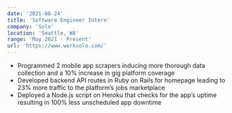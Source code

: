 ```yaml
---
date: '2021-08-24'
title: 'Software Engineer Intern'
company: 'Solo'
location: 'Seattle, WA'
range: 'May 2021 - Present'
url: 'https://www.worksolo.com/'
---
```


- Programmed 2 mobile app scrapers inducing more thorough data collection and a 10% increase in gig platform coverage
- Developed backend API routes in Ruby on Rails for homepage leading to 23% more traffic to the platform’s jobs marketplace
- Deployed a Node.js script on Heroku that checks for the app’s uptime resulting in 100% less unscheduled app downtime
